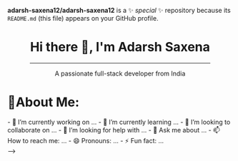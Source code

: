 
**adarsh-saxena12/adarsh-saxena12** is a ✨ _special_ ✨ repository because its `README.md` (this file) appears on your GitHub profile.

<div align="center">
  
  <h1>Hi there 👋, I'm Adarsh Saxena</h1>  
  <hr width="80%">  
  A passionate full-stack developer from India  

</div>



<h1>💫About Me:</h1>


<div>
  - 🔭 I’m currently working on ...
- 🌱 I’m currently learning ...
- 👯 I’m looking to collaborate on ...
- 🤔 I’m looking for help with ...
- 💬 Ask me about ...
- 📫 How to reach me: ...
- 😄 Pronouns: ...
- ⚡ Fun fact: ...
</div>
-->
